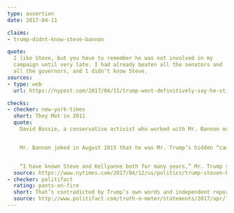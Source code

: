 ```yaml
---
type: assertion
date: 2017-04-11

claims:
- trump-didnt-know-steve-bannon

quote:
  I like Steve, but you have to remember he was not involved in my
  campaign until very late. I had already beaten all the senators and
  all the governors, and I didn’t know Steve.
sources:
- type: web
  url: https://nypost.com/2017/04/11/trump-wont-definitively-say-he-still-backs-bannon/

checks:
- checker: new-york-times
  short: They Met in 2011
  quote:
    David Bossie, a conservative activist who worked with Mr. Bannon on a series of films, made the introduction. “They definitely hit it off,” Mr. Bossie told Scott Shane of The New York Times in November.


    Mr. Bannon joked in August 2015 that he was Mr. Trump’s hidden “campaign manager,” and he hosted Mr. Trump on his radio show in November 2015.


    “I have known Steve and Kellyanne both for many years,” Mr. Trump said in an August 2016 statement announcing Mr. Bannon as his campaign’s chief executive and Kellyanne Conway as his campaign manager. “They are extremely capable, highly qualified people who love to win and know how to win.”
  source: https://www.nytimes.com/2017/04/12/us/politics/trump-steven-bannon-fox-business-news-interview.html
- checker: politifact
  rating: pants-on-fire
  short: That’s contradicted by Trump’s own words and independent reporting.
  source: http://www.politifact.com/truth-o-meter/statements/2017/apr/12/donald-trump/did-he-or-didnt-he-trump-contradicts-himself-wheth/
---
```

